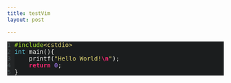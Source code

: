 ```yaml
---
title: testVim
layout: post

---
```


<style type="text/css">
pre { white-space: pre-wrap; font-family: monospace; color: #f8f8f2; background-color: #1b1d1e; }
body { font-family: monospace; color: #f8f8f2; }
* { font-size: 1em; }
.String { color: #e6db74; }
.Number { color: #ae81ff; }
.Statement { color: #f92672; font-weight: bold; }
.LineNr { color: #465457; background-color: #232526; padding-bottom: 1px; }
.PreProc { color: #a6e22e; }
.Type { color: #66d9ef; }
.SpecialChar { color: #f92672; font-weight: bold; }
</style>

<script type='text/javascript'>

/* function to open any folds containing a jumped-to line before jumping to it */
function JumpToLine()
{
  var lineNum;
  lineNum = window.location.hash;
  lineNum = lineNum.substr(1); /* strip off '#' */

  if (lineNum.indexOf('L') == -1) {
    lineNum = 'L'+lineNum;
  }
  lineElem = document.getElementById(lineNum);
  /* Always jump to new location even if the line was hidden inside a fold, or
   * we corrected the raw number to a line ID.
   */
  if (lineElem) {
    lineElem.scrollIntoView(true);
  }
  return true;
}
if ('onhashchange' in window) {
  window.onhashchange = JumpToLine;
}

</script>
<div style="background-color:Black;">
<pre id='vimCodeElement'>
<span id="L1" class="LineNr">1 </span><span class="PreProc">#include</span><span class="String">&lt;cstdio&gt;</span>
<span id="L2" class="LineNr">2 </span><span class="Type">int</span> main(){
<span id="L3" class="LineNr">3 </span>    printf(<span class="String">&quot;Hello World!</span><span class="SpecialChar">\n</span><span class="String">&quot;</span>);
<span id="L4" class="LineNr">4 </span>    <span class="Statement">return</span> <span class="Number">0</span>;
<span id="L5" class="LineNr">5 </span>}
</pre>
</div>

